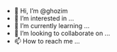 - 👋 Hi, I’m @ghozim
- 👀 I’m interested in ...
- 🌱 I’m currently learning ...
- 💞️ I’m looking to collaborate on ...
- 📫 How to reach me ...

<!---
ghozim/ghozim is a ✨ special ✨ repository because its `README.md` (this file) appears on your GitHub profile.
You can click the Preview link to take a look at your changes.
--->
